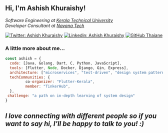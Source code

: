 <h2> Hi, I'm Ashish Khuraishy!</h2>
<p><em>Software Engineering at <a href="https://ktu.edu.in/">Kerala Technical University</a></br>Developer Consultant at <a href="https://navanatech.in/">Navana Tech</a> 
</em></p>

[![Twitter: Ashish Khuraishy](https://img.shields.io/twitter/follow/ashishkhuraishy?style=social)](https://twitter.com/AshishKhuraishy)
[![Linkedin: Ashish Khuraishy](https://img.shields.io/badge/-AshishKhuraishy-blue?style=flat-square&logo=Linkedin&logoColor=white&link=https://www.linkedin.com/in/ashish-khuraishy-6b2522165/)](https://www.linkedin.com/in/ashish-khuraishy-6b2522165/)
[![GitHub Thaiane](https://img.shields.io/github/followers/ashishkhuraishy?label=follow&style=social)](https://github.com/ashishkhuraishy)


### A little more about me...  

```javascript
const ashish = {
  code: [Java, Golang, Dart, C, Python, JavaScript],
  tools: [Flutter, Node, Docker, Django, Gin, Express],
  architecture: ["microservices", "test-driven", "design system pattern", "domain driven development"],
  techCommunities: {
         co-organizer: "Flutter-Kerala",
         member: "TinkerHub",
  },
 challenge: "a path on in-depth learning of system design"
}
```

 <em><b>I love connecting with different people</b> so if you want to say <b>hi, I'll be happy to talk to you!</b> :)</em>
---
